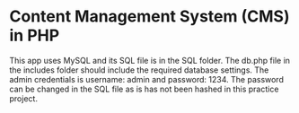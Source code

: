 # Content Management System (CMS) in PHP #
This app uses MySQL and its SQL file is in the SQL folder. The db.php file in the includes folder should include the required database settings. The admin credentials is username: admin and password: 1234. The password can be changed in the SQL file as is has not been hashed in this practice project.
